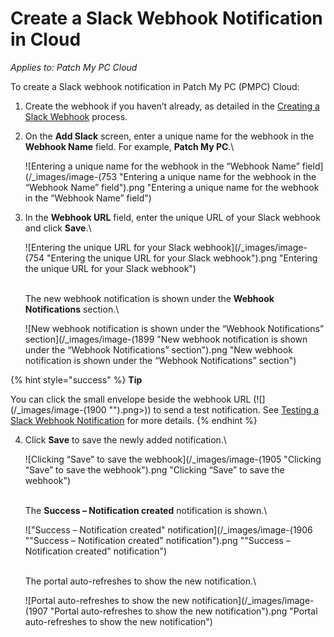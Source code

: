 # Create a Slack Webhook Notification in Cloud

_Applies to: Patch My PC Cloud_

To create a Slack webhook notification in Patch My PC (PMPC) Cloud:

1. Create the webhook if you haven’t already, as detailed in the [Creating a Slack Webhook](webhooks-reference/create-a-slack-webhook.md) process.
2.  On the **Add Slack** screen, enter a unique name for the webhook in the **Webhook Name** field. For example, **Patch My PC**.\


    ![Entering a unique name for the webhook in the “Webhook Name” field](/_images/image-(753 "Entering a unique name for the webhook in the “Webhook Name” field").png "Entering a unique name for the webhook in the “Webhook Name” field")


3.  In the **Webhook URL** field, enter the unique URL of your Slack webhook and click **Save**.\


    ![Entering the unique URL for your Slack webhook](/_images/image-(754 "Entering the unique URL for your Slack webhook").png "Entering the unique URL for your Slack webhook")

    \
    The new webhook notification is shown under the **Webhook Notifications** section.\


    ![New webhook notification is shown under the “Webhook Notifications” section](/_images/image-(1899 "New webhook notification is shown under the “Webhook Notifications” section").png "New webhook notification is shown under the “Webhook Notifications” section")

{% hint style="success" %}
**Tip**

You can click the small envelope beside the webhook URL (![](/_images/image-(1900 "").png>)) to send a test notification. See [Testing a Slack Webhook Notification](cloud-notifications-reference/test-a-slack-webhook-notification-in-cloud.md) for more details.
{% endhint %}

4.  Click **Save** to save the newly added notification.\


    ![Clicking “Save” to save the webhook](/_images/image-(1905 "Clicking “Save” to save the webhook").png "Clicking “Save” to save the webhook")

    \
    The **Success – Notification created** notification is shown.\


    ![&#x22;Success – Notification created&#x22; notification](/_images/image-(1906 "&#x22;Success – Notification created&#x22; notification").png "&#x22;Success – Notification created&#x22; notification")

    \
    The portal auto-refreshes to show the new notification.\


    ![Portal auto-refreshes to show the new notification](/_images/image-(1907 "Portal auto-refreshes to show the new notification").png "Portal auto-refreshes to show the new notification")
